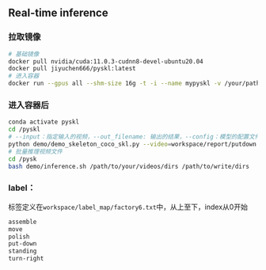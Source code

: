## **Real-time inference**
### 拉取镜像
```bash
# 基础镜像
docker pull nvidia/cuda:11.0.3-cudnn8-devel-ubuntu20.04
docker pull jiyuchen666/pyskl:latest
# 进入容器
docker run --gpus all --shm-size 16g -t -i --name mypyskl -v /your/path/pyskl:/pyskl jiyuchen666/pyskl /bin/bash
```
### 进入容器后
```bash
conda activate pyskl
cd /pyskl
# --input：指定输入的视频，--out_filename: 输出的结果，--config：模型的配置文件，--checkpoints：权重文件
python demo/demo_skeleton_coco_skl.py --video=workspace/report/putdown.mp4 --out_filename=workspace/report/putdown_result.mp4 --config=work_dirs/stgcn/stgcn_pyskl_factory/coco/j.py --checkpoint=work_dirs/stgcn/stgcn_pyskl_factory/coco/epoch_16.pth
# 批量推理视频文件
cd /pysk
bash demo/inference.sh /path/to/your/videos/dirs /path/to/write/dirs
```
### label：
标签定义在`workspace/label_map/factory6.txt`中，从上至下，index从0开始
```txt
assemble
move
polish
put-down
standing
turn-right
```